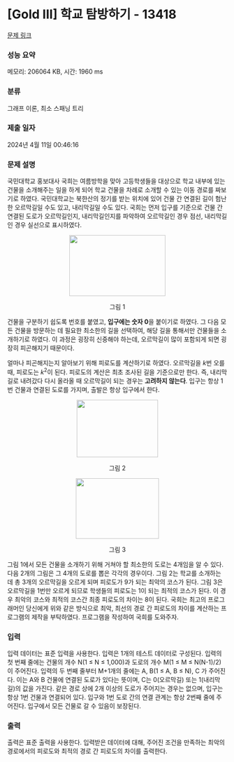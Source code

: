 # [Gold III] 학교 탐방하기 - 13418 

[문제 링크](https://www.acmicpc.net/problem/13418) 

### 성능 요약

메모리: 206064 KB, 시간: 1960 ms

### 분류

그래프 이론, 최소 스패닝 트리

### 제출 일자

2024년 4월 11일 00:46:16

### 문제 설명

<p>국민대학교 홍보대사 국희는 여름방학을 맞아 고등학생들을 대상으로 학교 내부에 있는 건물을 소개해주는 일을 하게 되어 학교 건물을 차례로 소개할 수 있는 이동 경로를 짜보기로 하였다. 국민대학교는 북한산의 정기를 받는 위치에 있어 건물 간 연결된 길이 험난한 오르막길일 수도 있고, 내리막길일 수도 있다. 국희는 먼저 입구를 기준으로 건물 간 연결된 도로가 오르막길인지, 내리막길인지를 파악하여 오르막길인 경우 점선, 내리막길인 경우 실선으로 표시하였다.</p>

<p style="text-align:center"><img alt="" src="https://onlinejudgeimages.s3-ap-northeast-1.amazonaws.com/problem/13418/F1.png" style="height:139px; width:220px"></p>

<p style="text-align:center">그림 1</p>

<p>건물을 구분하기 쉽도록 번호를 붙였고, <strong>입구에는 숫자 0</strong>을 붙이기로 하였다. 그 다음 모든 건물을 방문하는 데 필요한 최소한의 길을 선택하여, 해당 길을 통해서만 건물들을 소개하기로 하였다. 이 과정은 굉장히 신중해야 하는데, 오르막길이 많이 포함되게 되면 굉장히 피곤해지기 때문이다.</p>

<p>얼마나 피곤해지는지 알아보기 위해 피로도를 계산하기로 하였다. 오르막길을 <em>k</em>번 오를 때, 피로도는 <em>k</em><sup>2</sup>이 된다. 피로도의 계산은 최초 조사된 길을 기준으로만 한다. 즉, 내리막길로 내려갔다 다시 올라올 때 오르막길이 되는 경우는 <strong>고려하지 않는다</strong>. 입구는 항상 1번 건물과 연결된 도로를 가지며, 출발은 항상 입구에서 한다.</p>

<p style="text-align:center"><img alt="" src="https://onlinejudgeimages.s3-ap-northeast-1.amazonaws.com/problem/13418/F2.png" style="height:131px; width:186px"></p>

<p style="text-align:center">그림 2</p>

<p style="text-align:center"><img alt="" src="https://onlinejudgeimages.s3-ap-northeast-1.amazonaws.com/problem/13418/F3.png" style="height:138px; width:190px"></p>

<p style="text-align:center">그림 3</p>

<p>그림 1에서 모든 건물을 소개하기 위해 거쳐야 할 최소한의 도로는 4개임을 알 수 있다. 다음 2개의 그림은 그 4개의 도로를 뽑은 각각의 경우이다. 그림 2는 학교를 소개하는 데 총 3개의 오르막길을 오르게 되며 피로도가 9가 되는 최악의 코스가 된다. 그림 3은 오르막길을 1번만 오르게 되므로 학생들의 피로도는 1이 되는 최적의 코스가 된다. 이 경우 최악의 코스와 최적의 코스간 최종 피로도의 차이는 8이 된다. 국희는 최고의 프로그래머인 당신에게 위와 같은 방식으로 최악, 최선의 경로 간 피로도의 차이를 계산하는 프로그램의 제작을 부탁하였다. 프로그램을 작성하여 국희를 도와주자.</p>

### 입력 

 <p>입력 데이터는 표준 입력을 사용한다. 입력은 1개의 테스트 데이터로 구성된다. 입력의 첫 번째 줄에는 건물의 개수 N(1 ≤ N ≤ 1,000)과 도로의 개수 M(1 ≤ M ≤ N(N-1)/2) 이 주어진다. 입력의 두 번째 줄부터 M+1개의 줄에는 A, B(1 ≤ A, B ≤ N), C 가 주어진다. 이는 A와 B 건물에 연결된 도로가 있다는 뜻이며, C는 0(오르막길) 또는 1(내리막길)의 값을 가진다. 같은 경로 상에 2개 이상의 도로가 주어지는 경우는 없으며, 입구는 항상 1번 건물과 연결되어 있다. 입구와 1번 도로 간의 연결 관계는 항상 2번째 줄에 주어진다. 입구에서 모든 건물로 갈 수 있음이 보장된다.</p>

### 출력 

 <p>출력은 표준 출력을 사용한다. 입력받은 데이터에 대해, 주어진 조건을 만족하는 최악의 경로에서의 피로도와 최적의 경로 간 피로도의 차이를 출력한다.</p>

